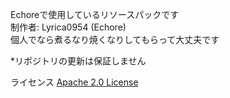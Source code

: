 Echoreで使用しているリソースパックです  
制作者: Lyrica0954 (Echore)  
個人でなら煮るなり焼くなりしてもらって大丈夫です  

*リポジトリの更新は保証しません

ライセンス [Apache 2.0 License](./LICENSE)
